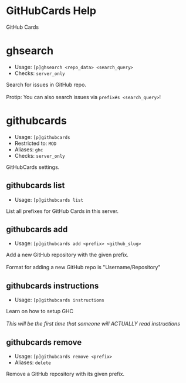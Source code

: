 # GitHubCards Help

GitHub Cards

# ghsearch
 - Usage: `[p]ghsearch <repo_data> <search_query> `
 - Checks: `server_only`

Search for issues in GitHub repo.<br/><br/>Protip: You can also search issues via ``prefix#s <search_query>``!

# githubcards
 - Usage: `[p]githubcards `
 - Restricted to: `MOD`
 - Aliases: `ghc`
 - Checks: `server_only`

GitHubCards settings.

## githubcards list
 - Usage: `[p]githubcards list `

List all prefixes for GitHub Cards in this server.<br/>        

## githubcards add
 - Usage: `[p]githubcards add <prefix> <github_slug> `

Add a new GitHub repository with the given prefix.<br/><br/>Format for adding a new GitHub repo is "Username/Repository"

## githubcards instructions
 - Usage: `[p]githubcards instructions `

Learn on how to setup GHC<br/><br/>*This will be the first time that someone will ACTUALLY read instructions*

## githubcards remove
 - Usage: `[p]githubcards remove <prefix> `
 - Aliases: `delete`

Remove a GitHub repository with its given prefix.<br/>        

